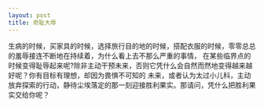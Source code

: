 ```yaml
---
layout: post
title: 奇耻大辱
---
```

生病的时候，买家具的时候，选择旅行目的地的时候，搭配衣服的时候，零零总总的羞辱接连不断地在持续着，为什么看上去不那么严重的事情，
在某些临界点的时候变得耻辱起来呢?除非主动干预未来，否则它凭什么会自然而然地变得越来越好呢？你有目标有理想，却因为畏惧不可知的
未来，或者认为太过小儿科，主动放弃探索的行动，静待尘埃落定的那一刻迎接胜利果实。那请问，凭什么把胜利果实交给你呢？
